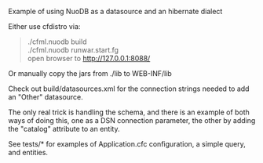 Example of using NuoDB as a datasource and an hibernate dialect

Either use cfdistro via:

>  ./cfml.nuodb build  
>  ./cfml.nuodb runwar.start.fg  
>  open browser to http://127.0.0.1:8088/  

Or manually copy the jars from ./lib to WEB-INF/lib

Check out build/datasources.xml for the connection strings needed to add an "Other" datasource.

The only real trick is handling the schema, and there is an example of both ways of doing this, 
one as a DSN connection parameter, the other by adding the "catalog" attribute to an entity.

See tests/* for examples of Application.cfc configuration, a simple query, and entities.
